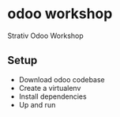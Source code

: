 # odoo workshop
Strativ Odoo Workshop

## Setup
- Download odoo codebase
- Create a virtualenv
- Install dependencies
- Up and run

